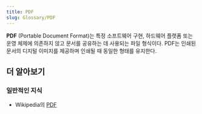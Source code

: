 ```yaml
---
title: PDF
slug: Glossary/PDF
---
```


**PDF** (Portable Document Format)는 특정 소프트웨어 구현, 하드웨어 플랫폼 또는 운영 체제에 의존하지 않고 문서를 공유하는 데 사용되는 파일 형식이다. PDF는 인쇄된 문서의 디지털 이미지를 제공하며 인쇄될 때 동일한 형태를 유지한다.

## 더 알아보기

### 일반적인 지식

- Wikipedia의 [PDF](https://ko.wikipedia.org/wiki/PDF)
